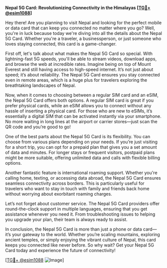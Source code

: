 **Nepal 5G Card: Revolutionizing Connectivity in the Himalayas [[TG💪+ @esim1088](https://t.me/s/esim1088)]**

Hey there! Are you planning to visit Nepal and looking for the perfect mobile or data card that can keep you connected no matter where you go? Well, you're in luck because today we're diving into all the details about the Nepal 5G Card. Whether you're a traveler, a businessperson, or just someone who loves staying connected, this card is a game-changer.

First off, let's talk about what makes the Nepal 5G Card so special. With lightning-fast 5G speeds, you'll be able to stream videos, download apps, and browse the web at incredible rates. Imagine being on top of Mount Everest and still having access to high-speed internet. It’s not just about speed; it’s about reliability. The Nepal 5G Card ensures you stay connected even in remote areas, which is a huge plus for travelers exploring the breathtaking landscapes of Nepal.

Now, when it comes to choosing between a regular SIM card and an eSIM, the Nepal 5G Card offers both options. A regular SIM card is great if you prefer physical cards, while an eSIM allows you to connect without any hassle of inserting a physical card. For those who are new to eSIMs, it’s essentially a digital SIM that can be activated instantly via your smartphone. No more waiting in long lines at the airport or carrier stores—just scan the QR code and you’re good to go!

One of the best parts about the Nepal 5G Card is its flexibility. You can choose from various plans depending on your needs. If you’re just visiting for a short trip, you can opt for a prepaid plan that gives you a set amount of data and minutes. For longer stays or frequent visitors, postpaid plans might be more suitable, offering unlimited data and calls with flexible billing options.

Another fantastic feature is international roaming support. Whether you're calling home, texting, or accessing data abroad, the Nepal 5G Card ensures seamless connectivity across borders. This is particularly useful for travelers who want to stay in touch with family and friends back home without worrying about exorbitant roaming charges.

Let’s not forget about customer service. The Nepal 5G Card providers offer round-the-clock support in multiple languages, ensuring that you get assistance whenever you need it. From troubleshooting issues to helping you upgrade your plan, their team is always ready to assist.

In conclusion, the Nepal 5G Card is more than just a phone or data card—it’s your gateway to the world. Whether you’re scaling mountains, exploring ancient temples, or simply enjoying the vibrant culture of Nepal, this card keeps you connected like never before. So why wait? Get your Nepal 5G Card today and experience the future of connectivity!

[[TG💪+ @esim1088](https://t.me/s/esim1088) ![Image](https://i.postimg.cc/Y0z9fWf4/image.png)]
